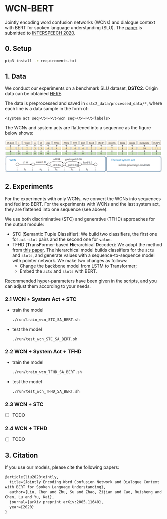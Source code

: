# WCN-BERT

Jointly encoding word confusion networks (WCNs) and dialogue context with BERT for spoken language understanding (SLU). The [paper](https://arxiv.org/pdf/2005.11640.pdf) is submitted to [INTERSPEECH 2020](http://www.interspeech2020.org/).

## 0. Setup

```bash
pip3 install -r requirements.txt
```

## 1. Data

We conduct our experiments on a benchmark SLU dataset, **DSTC2**. Origin data can be obtained [HERE](http://camdial.org/~mh521/dstc/).

The data is preprocessed and saved in `dstc2_data/processed_data/*`, where each line is a data sample in the form of:

```
<system act seq>\t<=>\t<wcn seq>\t<=>\t<labels>
```

The WCNs and system acts are flattened into a sequence as the figure below shows:

![](figs/input.png)

## 2. Experiments

For the experiments with only WCNs, we convert the WCNs into sequences and fed into BERT. For the experiments with WCNs and the last system act, they are flattened into one sequence (see above).

We use both discriminative (STC) and generative (TFHD) approaches for the output module:

- STC (**S**emantic **T**uple **C**lassifier): We build two classifiers, the first one for `act-slot` pairs and the second one for `value`.
- TFHD (**T**rans**F**ormer-based **H**ierarchical **D**ecoder): We adopt the method from [this paper](https://arxiv.org/pdf/1904.04498.pdf). The hierarchical model builds classifiers for the `acts` and `slots`, and generate values with a sequence-to-sequence model with pointer network. We make two  changes as follows:
  - Change the backbone model from LSTM to Transformer;
  - Embed the `acts` and `slots` with BERT. 

Recommended hyper-parameters have been given in the scripts, and you can adjust them according to your needs. 

### 2.1 WCN + System Act + STC

- train the model

  ```bash
  ./run/train_wcn_STC_SA_BERT.sh
  ```

- test the model

  ```bash
  ./run/test_wcn_STC_SA_BERT.sh
  ```

### 2.2 WCN + System Act + TFHD

- train the model

  ```bash
  ./run/train_wcn_TFHD_SA_BERT.sh
  ```

- test the model

  ```bash
  ./run/test_wcn_TFHD_SA_BERT.sh
  ```

### 2.3 WCN + STC

- [ ] TODO

### 2.4 WCN + TFHD

- [ ] TODO

## 3. Citation

If you use our models, please cite the following papers:

```
@article{liu2020jointly,
  title={Jointly Encoding Word Confusion Network and Dialogue Context with BERT for Spoken Language Understanding},
  author={Liu, Chen and Zhu, Su and Zhao, Zijian and Cao, Ruisheng and Chen, Lu and Yu, Kai},
  journal={arXiv preprint arXiv:2005.11640},
  year={2020}
}
```

